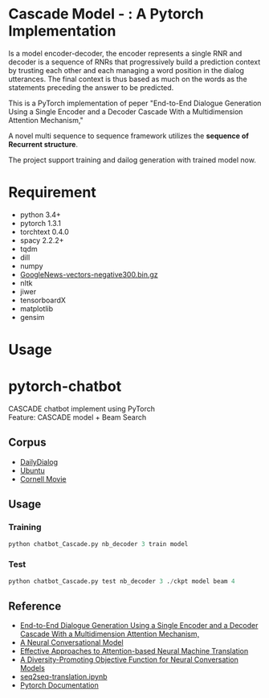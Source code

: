 #  Cascade Model - : A Pytorch Implementation
Is a model encoder-decoder, the encoder represents a single
RNR and decoder is a sequence of RNRs that progressively build a prediction context by trusting each other and each managing a word position in the dialog utterances. The final context is thus based as much on the words as the statements preceding the answer to be predicted.

This is a PyTorch implementation of peper "End-to-End Dialogue Generation Using a Single Encoder and a Decoder Cascade With a Multidimension Attention Mechanism,"


A novel multi sequence to sequence framework utilizes the **sequence of Recurrent structure**.

The project support training and dailog generation with trained model now.


# Requirement
- python 3.4+
- pytorch 1.3.1
- torchtext 0.4.0
- spacy 2.2.2+
- tqdm
- dill
- numpy
- [GoogleNews-vectors-negative300.bin.gz](https://github.com/mmihaltz/word2vec-GoogleNews-vectors)
- nltk
- jiwer
- tensorboardX
- matplotlib
- gensim

# Usage

# pytorch-chatbot
CASCADE chatbot implement using PyTorch  
Feature: CASCADE model + Beam Search

## Corpus
- [DailyDialog](http://www.aclweb.org/anthology/I17-1099)
- [Ubuntu](https://arxiv.org/abs/1506.08909)
- [Cornell Movie](https://www.cs.cornell.edu/~cristian/Cornell_Movie-Dialogs_Corpus.html)
## Usage
### Training
```python
python chatbot_Cascade.py nb_decoder 3 train model
```
### Test
```python
python chatbot_Cascade.py test nb_decoder 3 ./ckpt model beam 4
```

## Reference
- [End-to-End Dialogue Generation Using a Single Encoder and a Decoder Cascade With a Multidimension Attention Mechanism,](https://ieeexplore.ieee.org/abstract/document/9723498)
- [A Neural Conversational Model](https://arxiv.org/abs/1506.05869)
- [Effective Approaches to Attention-based Neural Machine Translation](https://arxiv.org/abs/1508.04025)
- [A Diversity-Promoting Objective Function for Neural Conversation Models](https://arxiv.org/pdf/1510.03055.pdf)
- [seq2seq-translation.ipynb](https://github.com/spro/practical-pytorch/blob/master/seq2seq-translation/seq2seq-translation.ipynb)
- [Pytorch Documentation](https://pytorch.org/docs/0.3.0/)
